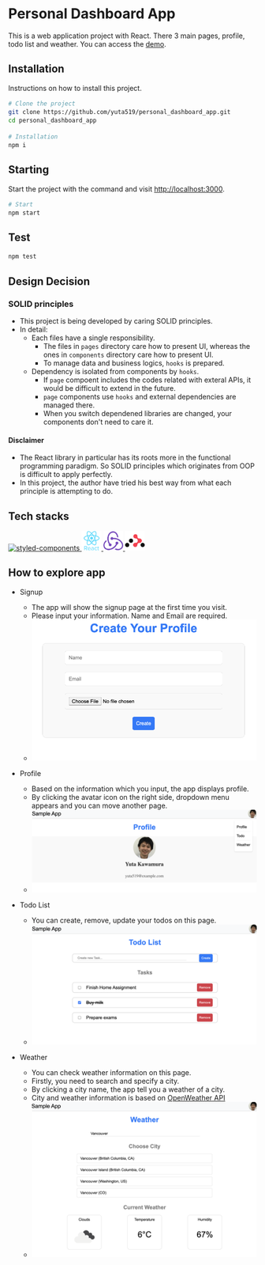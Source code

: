 # Personal Dashboard App

This is a web application project with React. There 3 main pages, profile, todo list and weather. You can access the [demo](https://personal-dashboard-app-plum.vercel.app).

## Installation

Instructions on how to install this project.

```bash
# Clone the project
git clone https://github.com/yuta519/personal_dashboard_app.git
cd personal_dashboard_app

# Installation
npm i
```

## Starting

Start the project with the command and visit [http://localhost:3000](http://localhost:3000).

```bash
# Start
npm start
```

## Test

```bash
npm test
```

## Design Decision

### SOLID principles

- This project is being developed by caring SOLID principles.
- In detail:
  - Each files have a single responsibility.
    - The files in `pages` directory care how to present UI, whereas the ones in `components` directory care how to present UI.
    - To manage data and business logics, `hooks` is prepared.
  - Dependency is isolated from components by `hooks`.
    - If `page` compoent includes the codes related with exteral APIs, it would be difficult to extend in the future.
    - `page` components use `hooks` and external dependencies are managed there.
    - When you switch dependened libraries are changed, your components don't need to care it.

#### Disclaimer

- The React library in particular has its roots more in the functional programming paradigm. So SOLID principles which originates from OOP is difficult to apply perfectly.
- In this project, the author have tried his best way from what each principle is attempting to do.

## Tech stacks

<p>
  <a href="https://styled-components.com/" target="_blank" rel="noreferrer">
    <img src="https://raw.githubusercontent.com/styled-components/brand/master/styled-components.png" alt="styled-components" width="40" height="40"/>
  </a>
  <a href="https://reactjs.org/" target="_blank" rel="noreferrer">
    <img src="https://raw.githubusercontent.com/devicons/devicon/master/icons/react/react-original-wordmark.svg" alt="react" width="40" height="40"/>
  </a>
  <a href="https://redux.js.org" target="_blank" rel="noreferrer">
    <img src="https://raw.githubusercontent.com/devicons/devicon/master/icons/redux/redux-original.svg" alt="redux" width="40" height="40"/>
  </a>
  <a href="https://reactrouter.com/en/main" target="_blank" rel="noreferrer">
    <img src="https://raw.githubusercontent.com/devicons/devicon/master/icons/reactrouter/reactrouter-original.svg" alt="redux" width="40" height="40"/>
  </a>
</p>

## How to explore app

- Signup

  - The app will show the signup page at the first time you visit.
  - Please input your information. Name and Email are required.
  - <img src="./assets/01signup.png" alt="signup"/>

- Profile

  - Based on the information which you input, the app displays profile.
  - By clicking the avatar icon on the right side, dropdown menu appears and you can move another page.
  - <img src="./assets/02profile.png" alt="profile"/>

- Todo List

  - You can create, remove, update your todos on this page.
  - <img src="./assets/03todos.png" alt="todos"/>

- Weather
  - You can check weather information on this page.
  - Firstly, you need to search and specify a city.
  - By clicking a city name, the app tell you a weather of a city.
  - City and weather information is based on [OpenWeather API](https://openweathermap.org/api)
  - <img src="./assets/04weather.png" alt="todos"/>

